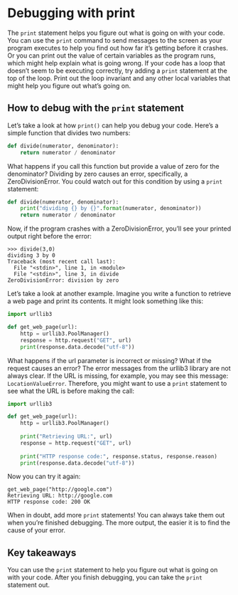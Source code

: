 
# Debugging with print

The `print` statement helps you figure out what is going on with your code. You can use the `print` command to send messages to the screen as your program executes to help you find out how far it’s getting before it crashes. Or you can print out the value of certain variables as the program runs, which might help explain what is going wrong. If your code has a loop that doesn’t seem to be executing correctly, try adding a `print` statement at the top of the loop. Print out the loop invariant and any other local variables that might help you figure out what’s going on.

## How to debug with the `print` statement

Let’s take a look at how `print()` can help you debug your code. Here’s a simple function that divides two numbers:

```python
def divide(numerator, denominator):
    return numerator / denominator
```

What happens if you call this function but provide a value of zero for the denominator? Dividing by zero causes an error, specifically, a ZeroDivisionError. You could watch out for this condition by using a `print` statement:

```python
def divide(numerator, denominator):
    print("dividing {} by {}".format(numerator, denominator))
    return numerator / denominator
```

Now, if the program crashes with a ZeroDivisionError, you’ll see your printed output right before the error:

```
>>> divide(3,0)
dividing 3 by 0
Traceback (most recent call last):
  File "<stdin>", line 1, in <module>
  File "<stdin>", line 3, in divide
ZeroDivisionError: division by zero
```

Let’s take a look at another example. Imagine you write a function to retrieve a web page and print its contents. It might look something like this:

```python
import urllib3

def get_web_page(url):
    http = urllib3.PoolManager()
    response = http.request("GET", url)
    print(response.data.decode("utf-8"))
```

What happens if the url parameter is incorrect or missing? What if the request causes an error? The error messages from the urllib3 library are not always clear. If the URL is missing, for example, you may see this message: `LocationValueError`. Therefore, you might want to use a `print` statement to see what the URL is before making the call:

```python
import urllib3

def get_web_page(url):
    http = urllib3.PoolManager()
    
    print("Retrieving URL:", url)
    response = http.request("GET", url)
    
    print("HTTP response code:", response.status, response.reason)
    print(response.data.decode("utf-8"))
```

Now you can try it again:

```
get_web_page("http://google.com")
Retrieving URL: http://google.com
HTTP response code: 200 OK
```

When in doubt, add more `print` statements! You can always take them out when you’re finished debugging. The more output, the easier it is to find the cause of your error.

## Key takeaways

You can use the `print` statement to help you figure out what is going on with your code. After you finish debugging, you can take the `print` statement out.
